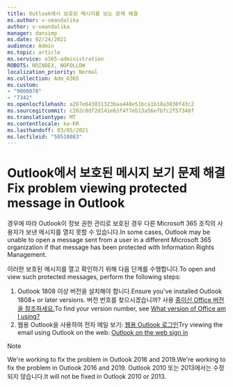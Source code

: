 ```yaml
---
title: Outlook에서 보호된 메시지를 보는 문제 해결
ms.author: v-smandalika
author: v-smandalika
manager: dansimp
ms.date: 02/24/2021
audience: Admin
ms.topic: article
ms.service: o365-administration
ROBOTS: NOINDEX, NOFOLLOW
localization_priority: Normal
ms.collection: Adm_O365
ms.custom:
- "9000078"
- "7342"
ms.openlocfilehash: a267e643031323baa448e51bca1b18a3030f43c2
ms.sourcegitcommit: c202c0df2d141e63f4f7eb13a56efbfc2f57348f
ms.translationtype: MT
ms.contentlocale: ko-KR
ms.lasthandoff: 03/05/2021
ms.locfileid: "50510083"
---
```

# <a name="fix-problem-viewing-protected-message-in-outlook"></a><span data-ttu-id="9a0b9-102">Outlook에서 보호된 메시지 보기 문제 해결</span><span class="sxs-lookup"><span data-stu-id="9a0b9-102">Fix problem viewing protected message in Outlook</span></span>

<span data-ttu-id="9a0b9-103">경우에 따라 Outlook이 정보 권한 관리로 보호된 경우 다른 Microsoft 365 조직의 사용자가 보낸 메시지를 열지 못할 수 있습니다.</span><span class="sxs-lookup"><span data-stu-id="9a0b9-103">In some cases, Outlook may be unable to open a message sent from a user in a different Microsoft 365 organization if that message has been protected with Information Rights Management.</span></span>

<span data-ttu-id="9a0b9-104">이러한 보호된 메시지를 열고 확인하기 위해 다음 단계를 수행합니다.</span><span class="sxs-lookup"><span data-stu-id="9a0b9-104">To open and view such protected messages, perform the following steps:</span></span>

1. <span data-ttu-id="9a0b9-105">Outlook 1808 이상 버전을 설치해야 합니다.</span><span class="sxs-lookup"><span data-stu-id="9a0b9-105">Ensure you've installed Outlook 1808+ or later versions.</span></span> <span data-ttu-id="9a0b9-106">버전 번호를 찾으시겠습니까? 사용 [중이신 Office 버전을 참조하세요.](https://support.microsoft.com/office/about-office-what-version-of-office-am-i-using-932788b8-a3ce-44bf-bb09-e334518b8b19)</span><span class="sxs-lookup"><span data-stu-id="9a0b9-106">To find your version number, see [What version of Office am I using?](https://support.microsoft.com/office/about-office-what-version-of-office-am-i-using-932788b8-a3ce-44bf-bb09-e334518b8b19)</span></span>
2. <span data-ttu-id="9a0b9-107">웹용 Outlook을 사용하여 전자 메일 보기: [웹용 Outlook 로그인](https://outlook.office365.com/mail/inbox)</span><span class="sxs-lookup"><span data-stu-id="9a0b9-107">Try viewing the email using Outlook on the web: [Outlook on the web sign in](https://outlook.office365.com/mail/inbox)</span></span>

> [!NOTE]
> <span data-ttu-id="9a0b9-108">We're working to fix the problem in Outlook 2016 and 2019.</span><span class="sxs-lookup"><span data-stu-id="9a0b9-108">We're working to fix the problem in Outlook 2016 and 2019.</span></span> <span data-ttu-id="9a0b9-109">Outlook 2010 또는 2013에서는 수정되지 않습니다.</span><span class="sxs-lookup"><span data-stu-id="9a0b9-109">It will not be fixed in Outlook 2010 or 2013.</span></span>
